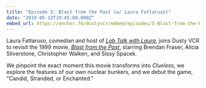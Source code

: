 ```yaml
---
title: "Episode 5: Blast from the Past (w/ Laura Fattaruso)"
date: "2019-05-13T19:45:00.000Z"
embed_url: https://anchor.fm/dustyvcr/embed/episodes/5-Blast-from-the-Past-w-Laura-Fattaruso-e7sorg
---
```

Laura Fattaruso, comedian and host of [*Lab Talk with Laura*](https://soundcloud.com/labtalkwithlaura), joins Dusty VCR to revisit the 1999 movie, [*Blast from the Past*](https://www.imdb.com/title/tt0124298/), starring Brendan Fraser, Alicia Silverstone, Christopher Walken, and Sissy Spacek.

We pinpoint the exact moment this movie transforms into *Clueless*, we explore the features of our own nuclear bunkers, and we debut the game, "Candid, Stranded, or Enchanted."

<!--more-->
